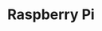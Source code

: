 ---
title: Raspberry Pi
layout: bundle
image: '/guides/images/devices/device-list/raspberrypi.jpg'
brand: Raspberry Pi
---